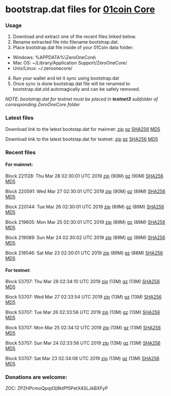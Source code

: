 # bootstrap.dat files for [01coin Core](https://01coin.io)

### Usage

1. Download and extract one of the recent files linked below.
2. Rename extracted file into filename bootstrap.dat.
3. Place bootstrap.dat file inside of your 01Coin data folder:
 - Windows: %APPDATA%\ZeroOneCore\
 - Mac OS: ~/Library/Application Support/ZeroOneCore/
 - Unix/Linux: ~/.zeroonecore/
4. Run your wallet and let it sync using bootstrap.dat
5. Once sync is done bootstrap.dat file will be renamed to bootstrap.dat.old automagically and can be safely removed.

_NOTE: bootstrap.dat for testnet must be placed in **testnet3** subfolder of corresponding ZeroOneCore folder_

### Latest files
Download link to the latest bootstap.dat for mainnet: [zip](https://files.01coin.io/mainnet/bootstrap.dat.zip) [gz](https://files.01coin.io/mainnet/bootstrap.dat.tar.gz) [SHA256](https://files.01coin.io/mainnet/sha256.txt) [MD5](https://files.01coin.io/mainnet/md5.txt)

Download link to the latest bootstap.dat for testnet: [zip](https://files.01coin.io/testnet/bootstrap.dat.zip) [gz](https://files.01coin.io/testnet/bootstrap.dat.tar.gz) [SHA256](https://files.01coin.io/testnet/sha256.txt) [MD5](https://files.01coin.io/testnet/md5.txt)

### Recent files

#### For mainnet:

Block 221128: Thu Mar 28 02:30:01 UTC 2019 [zip](https://files.01coin.io/mainnet/2019-03-28/bootstrap.dat.zip) (90M) [gz](https://files.01coin.io/mainnet/2019-03-28/bootstrap.dat.tar.gz) (90M) [SHA256](https://files.01coin.io/mainnet/2019-03-28/sha256.txt) [MD5](https://files.01coin.io/mainnet/2019-03-28/md5.txt)

Block 220591: Wed Mar 27 02:30:01 UTC 2019 [zip](https://files.01coin.io/mainnet/2019-03-27/bootstrap.dat.zip) (90M) [gz](https://files.01coin.io/mainnet/2019-03-27/bootstrap.dat.tar.gz) (89M) [SHA256](https://files.01coin.io/mainnet/2019-03-27/sha256.txt) [MD5](https://files.01coin.io/mainnet/2019-03-27/md5.txt)

Block 220144: Tue Mar 26 02:30:01 UTC 2019 [zip](https://files.01coin.io/mainnet/2019-03-26/bootstrap.dat.zip) (89M) [gz](https://files.01coin.io/mainnet/2019-03-26/bootstrap.dat.tar.gz) (89M) [SHA256](https://files.01coin.io/mainnet/2019-03-26/sha256.txt) [MD5](https://files.01coin.io/mainnet/2019-03-26/md5.txt)

Block 219605: Mon Mar 25 02:30:01 UTC 2019 [zip](https://files.01coin.io/mainnet/2019-03-25/bootstrap.dat.zip) (89M) [gz](https://files.01coin.io/mainnet/2019-03-25/bootstrap.dat.tar.gz) (89M) [SHA256](https://files.01coin.io/mainnet/2019-03-25/sha256.txt) [MD5](https://files.01coin.io/mainnet/2019-03-25/md5.txt)

Block 219089: Sun Mar 24 02:30:02 UTC 2019 [zip](https://files.01coin.io/mainnet/2019-03-24/bootstrap.dat.zip) (89M) [gz](https://files.01coin.io/mainnet/2019-03-24/bootstrap.dat.tar.gz) (89M) [SHA256](https://files.01coin.io/mainnet/2019-03-24/sha256.txt) [MD5](https://files.01coin.io/mainnet/2019-03-24/md5.txt)

Block 218546: Sat Mar 23 02:30:01 UTC 2019 [zip](https://files.01coin.io/mainnet/2019-03-23/bootstrap.dat.zip) (89M) [gz](https://files.01coin.io/mainnet/2019-03-23/bootstrap.dat.tar.gz) (88M) [SHA256](https://files.01coin.io/mainnet/2019-03-23/sha256.txt) [MD5](https://files.01coin.io/mainnet/2019-03-23/md5.txt)


#### For testnet:

Block 53707: Thu Mar 28 02:34:10 UTC 2019 [zip](https://files.01coin.io/testnet/2019-03-28/bootstrap.dat.zip) (13M) [gz](https://files.01coin.io/testnet/2019-03-28/bootstrap.dat.tar.gz) (13M) [SHA256](https://files.01coin.io/testnet/2019-03-28/sha256.txt) [MD5](https://files.01coin.io/testnet/2019-03-28/md5.txt)

Block 53707: Wed Mar 27 02:33:54 UTC 2019 [zip](https://files.01coin.io/testnet/2019-03-27/bootstrap.dat.zip) (13M) [gz](https://files.01coin.io/testnet/2019-03-27/bootstrap.dat.tar.gz) (13M) [SHA256](https://files.01coin.io/testnet/2019-03-27/sha256.txt) [MD5](https://files.01coin.io/testnet/2019-03-27/md5.txt)

Block 53707: Tue Mar 26 02:33:56 UTC 2019 [zip](https://files.01coin.io/testnet/2019-03-26/bootstrap.dat.zip) (13M) [gz](https://files.01coin.io/testnet/2019-03-26/bootstrap.dat.tar.gz) (13M) [SHA256](https://files.01coin.io/testnet/2019-03-26/sha256.txt) [MD5](https://files.01coin.io/testnet/2019-03-26/md5.txt)

Block 53707: Mon Mar 25 02:34:12 UTC 2019 [zip](https://files.01coin.io/testnet/2019-03-25/bootstrap.dat.zip) (13M) [gz](https://files.01coin.io/testnet/2019-03-25/bootstrap.dat.tar.gz) (13M) [SHA256](https://files.01coin.io/testnet/2019-03-25/sha256.txt) [MD5](https://files.01coin.io/testnet/2019-03-25/md5.txt)

Block 53707: Sun Mar 24 02:33:56 UTC 2019 [zip](https://files.01coin.io/testnet/2019-03-24/bootstrap.dat.zip) (13M) [gz](https://files.01coin.io/testnet/2019-03-24/bootstrap.dat.tar.gz) (13M) [SHA256](https://files.01coin.io/testnet/2019-03-24/sha256.txt) [MD5](https://files.01coin.io/testnet/2019-03-24/md5.txt)

Block 53707: Sat Mar 23 02:34:08 UTC 2019 [zip](https://files.01coin.io/testnet/2019-03-23/bootstrap.dat.zip) (13M) [gz](https://files.01coin.io/testnet/2019-03-23/bootstrap.dat.tar.gz) (13M) [SHA256](https://files.01coin.io/testnet/2019-03-23/sha256.txt) [MD5](https://files.01coin.io/testnet/2019-03-23/md5.txt)


### Donations are welcome:

ZOC: ZPZHPcmoQpqd3j9ktPf5PetX4SLJkBXFyP
